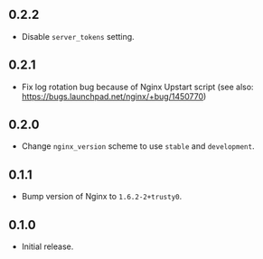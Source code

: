 ## 0.2.2

- Disable `server_tokens` setting.

## 0.2.1

- Fix log rotation bug because of Nginx Upstart script (see also: https://bugs.launchpad.net/nginx/+bug/1450770)

## 0.2.0

- Change `nginx_version` scheme to use `stable` and `development`.

## 0.1.1

- Bump version of Nginx to `1.6.2-2+trusty0`.

## 0.1.0

- Initial release.
